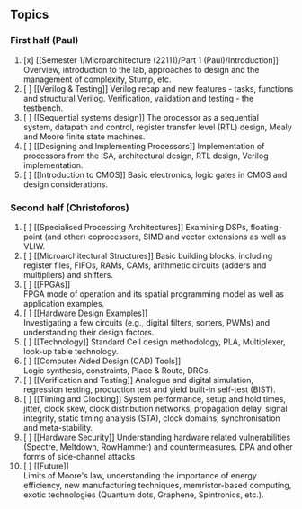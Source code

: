 ## Topics
### First half (Paul)
1.  [x] [[Semester 1/Microarchitecture (22111)/Part 1 (Paul)/Introduction]]
	Overview, introduction to the lab, approaches to design and the management of complexity, Stump, etc.
2.  [ ] [[Verilog & Testing]]
    Verilog recap and new features - tasks, functions and structural Verilog. Verification, validation and testing - the testbench.
3.  [ ] [[Sequential systems design]]
    The processor as a sequential system, datapath and control, register transfer level (RTL) design, Mealy and Moore finite state machines.
4.  [ ] [[Designing and Implementing Processors]]
    Implementation of processors from the ISA, architectural design, RTL design, Verilog implementation.
5.  [ ] [[Introduction to CMOS]]
    Basic electronics, logic gates in CMOS and design considerations.

### Second half (Christoforos)
1.  [ ] [[Specialised Processing Architectures]]
    Examining DSPs, floating-point (and other) coprocessors, SIMD and vector extensions as well as VLIW.
2.  [ ] [[Microarchitectural Structures]]
    Basic building blocks, including register files, FIFOs, RAMs, CAMs, arithmetic circuits (adders and multipliers) and shifters.
3.  [ ] [[FPGAs]]   
    FPGA mode of operation and its spatial programming model as well as application examples.
4.  [ ] [[Hardware Design Examples]]  
    Investigating a few circuits (e.g., digital filters, sorters, PWMs) and understanding their design factors.
5.  [ ] [[Technology]]
    Standard Cell design methodology, PLA, Multiplexer, look-up table technology.
6.  [ ] [[Computer Aided Design (CAD) Tools]]   
    Logic synthesis, constraints, Place & Route, DRCs.
7.  [ ] [[Verification and Testing]]
    Analogue and digital simulation, regression testing, production test and yield built-in self-test (BIST).
8.  [ ] [[Timing and Clocking]]
    System performance, setup and hold times, jitter, clock skew, clock distribution networks, propagation delay, signal integrity, static timing analysis (STA), clock domains, synchronisation and meta-stability.
9.  [ ] [[Hardware Security]]
    Understanding hardware related vulnerabilities (Spectre, Meltdown, RowHammer) and countermeasures. DPA and other forms of side-channel attacks 
10.  [ ] [[Future]]   
    Limits of Moore's law, understanding the importance of energy efficiency, new manufacturing techniques, memristor-based computing, exotic technologies (Quantum dots, Graphene, Spintronics, etc.).